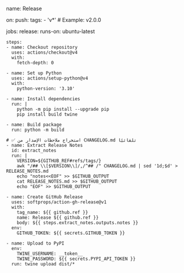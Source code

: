 name: Release

on:
  push:
    tags:
      - 'v*' # Example: v2.0.0

jobs:
  release:
    runs-on: ubuntu-latest

    steps:
    - name: Checkout repository
      uses: actions/checkout@v4
      with:
        fetch-depth: 0

    - name: Set up Python
      uses: actions/setup-python@v4
      with:
        python-version: '3.10'

    - name: Install dependencies
      run: |
        python -m pip install --upgrade pip
        pip install build twine

    - name: Build package
      run: python -m build

    # ✅ استخراج ملاحظات الإصدار من CHANGELOG.md تلقائيًا
    - name: Extract Release Notes
      id: extract_notes
      run: |
        VERSION=${GITHUB_REF#refs/tags/}
        awk "/## \\[$VERSION\\]/,/^## /" CHANGELOG.md | sed '1d;$d' > RELEASE_NOTES.md
        echo "notes<<EOF" >> $GITHUB_OUTPUT
        cat RELEASE_NOTES.md >> $GITHUB_OUTPUT
        echo "EOF" >> $GITHUB_OUTPUT

    - name: Create GitHub Release
      uses: softprops/action-gh-release@v1
      with:
        tag_name: ${{ github.ref }}
        name: Release ${{ github.ref }}
        body: ${{ steps.extract_notes.outputs.notes }}
      env:
        GITHUB_TOKEN: ${{ secrets.GITHUB_TOKEN }}

    - name: Upload to PyPI
      env:
        TWINE_USERNAME: __token__
        TWINE_PASSWORD: ${{ secrets.PYPI_API_TOKEN }}
      run: twine upload dist/*
